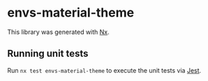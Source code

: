 # envs-material-theme

This library was generated with [Nx](https://nx.dev).

## Running unit tests

Run `nx test envs-material-theme` to execute the unit tests via [Jest](https://jestjs.io).
